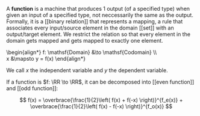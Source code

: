 A **function** is a machine that produces 1 output (of a specified type) when given an input of a specified type, not neccessarily the same as the output. Formally, it is a [[binary relation]] that represents a mapping, a rule that associates every input/source element in the domain [[set]] with an output/target element. We restrict the relation so that every element in the domain gets mapped and gets mapped to exactly one element.

\begin{align\*}
f: \mathsf{Domain} &\to \mathsf{Codomain} \\\\\
x &\mapsto y = f(x)
\end{align\*}

We call $x$ the independent variable and $y$ the dependent variable.

If a function is $f: \RR \to \RR$, it can be decomposed into [[even function]] and [[odd function]]:

$$
f(x) = \overbrace{\frac{1}{2}\left( f(x) + f(-x) \right)}^{f_e(x)} + \overbrace{\frac{1}{2}\left( f(x) - f(-x) \right)}^{f_o(x)}
$$